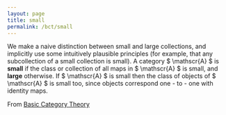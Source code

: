 ```yaml
---
layout: page
title: small
permalink: /bct/small
---
```

We make a naive distinction between small and large collections, and implicitly use some intuitively plausible principles (for example, that any subcollection of a small collection is small). A category $ \mathscr{A} $ is **small** if the class or collection of all maps in $ \mathscr{A} $ is small, and **large** otherwise. If $ \mathscr{A} $ is small then the class of objects of $ \mathscr{A} $ is small too, since objects correspond one - to - one with identity maps.


From [Basic Category Theory](https://mathgloss.github.io/MathGloss/bct.html)
